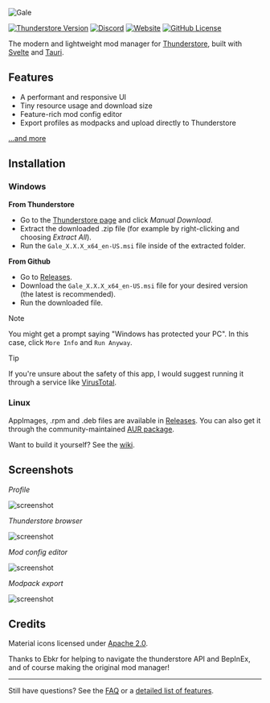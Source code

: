 ![Gale](https://raw.githubusercontent.com/Kesomannen/gale/master/images/banner.png)

[![Thunderstore Version](https://img.shields.io/thunderstore/v/Kesomannen/GaleModManager?style=flat)](https://thunderstore.io/c/lethal-company/p/Kesomannen/GaleModManager/)
[![Discord](https://img.shields.io/discord/1288196347597688912?style=flat&label=discord)](https://discord.gg/sfuWXRfeTt)
[![Website](https://img.shields.io/website?url=https%3A%2F%2Fkesomannen.com%2Fgale&up_message=online&down_message=offline&style=flat)](https://kesomannen.com/gale)
[![GitHub License](https://img.shields.io/github/license/Kesomannen/gale?style=flat)](https://github.com/Kesomannen/gale?tab=GPL-3.0-1-ov-file#readme)

The modern and lightweight mod manager for [Thunderstore](https://thunderstore.io), built with [Svelte](https://kit.svelte.dev/) and [Tauri](https://tauri.app/).

## Features

- A performant and responsive UI
- Tiny resource usage and download size
- Feature-rich mod config editor
- Export profiles as modpacks and upload directly to Thunderstore

[...and more](https://github.com/Kesomannen/gale/wiki/Features)

## Installation

### Windows

**From Thunderstore**

- Go to the [Thunderstore page](https://thunderstore.io/c/lethal-company/p/Kesomannen/GaleModManager/) and click _Manual Download_.
- Extract the downloaded .zip file (for example by right-clicking and choosing _Extract All_).
- Run the `Gale_X.X.X_x64_en-US.msi` file inside of the extracted folder.

**From Github**

- Go to [Releases](https://github.com/Kesomannen/gale/releases).
- Download the `Gale_X.X.X_x64_en-US.msi` file for your desired version (the latest is recommended).
- Run the downloaded file.

> [!NOTE]
> You might get a prompt saying "Windows has protected your PC". In this case, click `More Info` and `Run Anyway`.

> [!TIP]
> If you're unsure about the safety of this app, I would suggest running it through a service like [VirusTotal](https://www.virustotal.com).

### Linux

AppImages, .rpm and .deb files are available in [Releases](https://github.com/Kesomannen/gale/releases).
You can also get it through the community-maintained [AUR package](https://aur.archlinux.org/packages/gale-bin).

Want to build it yourself? See the [wiki](https://github.com/Kesomannen/gale/wiki/building-from-source).

## Screenshots

_Profile_

![screenshot](https://raw.githubusercontent.com/Kesomannen/gale/master/images/screenshots/screenshot1.png)

_Thunderstore browser_

![screenshot](https://raw.githubusercontent.com/Kesomannen/gale/master/images/screenshots/screenshot2.png)

_Mod config editor_

![screenshot](https://raw.githubusercontent.com/Kesomannen/gale/master/images/screenshots/screenshot3.png)

_Modpack export_

![screenshot](https://raw.githubusercontent.com/Kesomannen/gale/master/images/screenshots/screenshot4.png)

## Credits

Material icons licensed under [Apache 2.0](https://www.apache.org/licenses/LICENSE-2.0.html).

Thanks to Ebkr for helping to navigate the thunderstore API and BepInEx, and of course making the original mod manager!

---

Still have questions? See the [FAQ](https://github.com/Kesomannen/gale/wiki/faq) or a [detailed list of features](https://github.com/Kesomannen/gale/wiki/Features).
